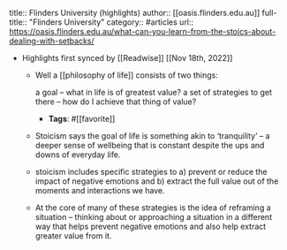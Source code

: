 title:: Flinders University (highlights)
author:: [[oasis.flinders.edu.au]]
full-title:: "Flinders University"
category:: #articles
url:: https://oasis.flinders.edu.au/what-can-you-learn-from-the-stoics-about-dealing-with-setbacks/

- Highlights first synced by [[Readwise]] [[Nov 18th, 2022]]
	- Well a [[philosophy of life]] consists of two things:
	  
	  a goal – what in life is of greatest value?
	  a set of strategies to get there – how do I achieve that thing of value?
		- **Tags**: #[[favorite]]
	- Stoicism says the goal of life is something akin to ‘tranquility’ – a deeper sense of wellbeing that is constant despite the ups and downs of everyday life.
	- stoicism includes specific strategies to a) prevent or reduce the impact of negative emotions and b) extract the full value out of the moments and interactions we have.
	- At the core of many of these strategies is the idea of reframing a situation – thinking about or approaching a situation in a different way that helps prevent negative emotions and also help extract greater value from it.